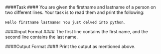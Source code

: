 ####Task ####
You are given the firstname and lastname of a person on two different lines. Your task is to read them and print the following:

`Hello firstname lastname! You just delved into python`.

####Input Format ####
The first line contains the first name, and the second line contains the last name.

####Output Format ####
Print the output as mentioned above.
